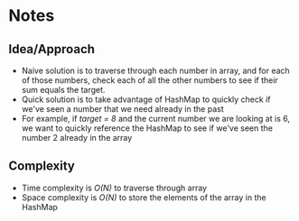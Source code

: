 # Notes

## Idea/Approach
* Naive solution is to traverse through each number in array, and for each of those numbers, check each of all the other numbers to see if their sum equals the target.
* Quick solution is to take advantage of HashMap to quickly check if we've seen a number that we need already in the past
* For example, if *target = 8* and the current number we are looking at is 6, we want to quickly reference the HashMap to see if we've seen the number 2 already in the array

## Complexity
* Time complexity is *O(N)* to traverse through array
* Space complexity is *O(N)* to store the elements of the array in the HashMap
